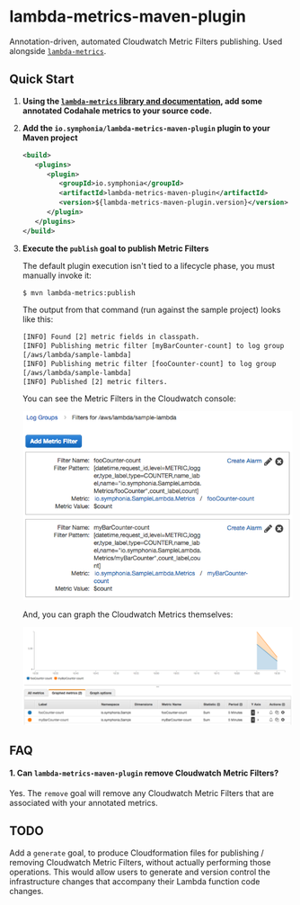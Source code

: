 # lambda-metrics-maven-plugin

Annotation-driven, automated Cloudwatch Metric Filters publishing. Used alongside [`lambda-metrics`](https://github.com/symphoniacloud/lambda-monitoring/tree/master/lambda-metrics).

## Quick Start

1. **Using the [`lambda-metrics` library and documentation](https://github.com/symphoniacloud/lambda-monitoring/tree/master/lambda-metrics), add some annotated Codahale metrics to your source code.** 

1. **Add the `io.symphonia/lambda-metrics-maven-plugin` plugin to your Maven project**

   ```xml
   <build>
      <plugins>
         <plugin>
            <groupId>io.symphonia</groupId>
            <artifactId>lambda-metrics-maven-plugin</artifactId>
            <version>${lambda-metrics-maven-plugin.version}</version>
         </plugin>
      </plugins>
   </build>
   ```
   
1. **Execute the `publish` goal to publish Metric Filters**
   
   The default plugin execution isn't tied to a lifecycle phase, you must manually invoke it:
   
   ```shell
   $ mvn lambda-metrics:publish
   ```
   
   The output from that command (run against the sample project) looks like this:
   
   ```shell
   [INFO] Found [2] metric fields in classpath.
   [INFO] Publishing metric filter [myBarCounter-count] to log group [/aws/lambda/sample-lambda]
   [INFO] Publishing metric filter [fooCounter-count] to log group [/aws/lambda/sample-lambda]
   [INFO] Published [2] metric filters.
   ```
   
   You can see the Metric Filters in the Cloudwatch console:
   
   ![Cloudwatch Metric Filters](cloudwatch-metric-filters.png)
   
   And, you can graph the Cloudwatch Metrics themselves:
   
   ![Cloudwatch Graph](cloudwatch-graph.png)
   
## FAQ

#### 1. Can `lambda-metrics-maven-plugin` remove Cloudwatch Metric Filters?

Yes. The `remove` goal will remove any Cloudwatch Metric Filters that are associated with your annotated metrics.

## TODO

Add a `generate` goal, to produce Cloudformation files for publishing / removing Cloudwatch Metric Filters, without actually performing those operations. This would allow users to generate and version control the infrastructure changes that accompany their Lambda function code changes.
